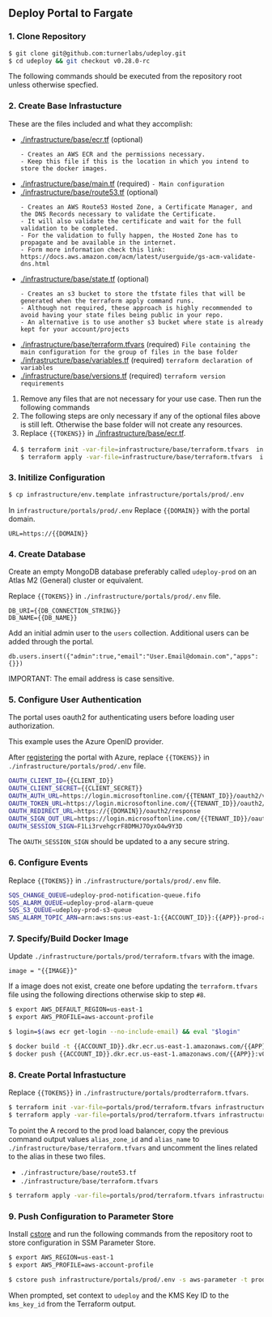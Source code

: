 
## Deploy Portal to Fargate ##


### 1. Clone Repository ###
```bash
$ git clone git@github.com:turnerlabs/udeploy.git
$ cd udeploy && git checkout v0.28.0-rc
```

The following commands should be executed from the repository root unless otherwise specfied.

### 2. Create Base Infrastucture ###

These are the files included and what they accomplish:

- [./infrastructure/base/ecr.tf](infrastructure/base/ecr.tf) (optional)
    ```
    - Creates an AWS ECR and the permissions necessary. 
    - Keep this file if this is the location in which you intend to store the docker images.
    ```
- [./infrastructure/base/main.tf](infrastructure/base/main.tf) (required)
    `- Main configuration`
- [./infrastructure/base/route53.tf](infrastructure/base/route53.tf) (optional)
    ```
    - Creates an AWS Route53 Hosted Zone, a Certificate Manager, and the DNS Records necessary to validate the Certificate. 
    - It will also validate the certificate and wait for the full validation to be completed. 
    - For the validation to fully happen, the Hosted Zone has to propagate and be available in the internet.
    - Form more information check this link: https://docs.aws.amazon.com/acm/latest/userguide/gs-acm-validate-dns.html
    ```
- [./infrastructure/base/state.tf](infrastructure/base/state.tf) (optional)
    ```
    - Creates an s3 bucket to store the tfstate files that will be generated when the terraform apply command runs.
    - Although not required, these approach is highly recommended to avoid having your state files being public in your repo.
    - An alternative is to use another s3 bucket where state is already kept for your account/projects
    ```
- [./infrastructure/base/terraform.tfvars](infrastructure/base/terraform.tfvars) (required)
    `File containing the main configuration for the group of files in the base folder`
- [./infrastructure/base/variables.tf](infrastructure/base/variables.tf) (required)
    `terraform declaration of variables`
- [./infrastructure/base/versions.tf](infrastructure/base/versions.tf) (required)
    `terraform version requirements`

1. Remove any files that are not necessary for your use case. Then run the following commands
1. The following steps are only necessary if any of the optional files above is still left. Otherwise the base folder will not create any resources.
1. Replace `{{TOKENS}}` in [./infrastructure/base/ecr.tf](infrastructure/terraform.tfvars).
1. 
    ```bash
    $ terraform init -var-file=infrastructure/base/terraform.tfvars  infrastructure/base 
    $ terraform apply -var-file=infrastructure/base/terraform.tfvars  infrastructure/base
    ```

### 3. Initilize Configuration ###

```bash
$ cp infrastructure/env.template infrastructure/portals/prod/.env
```

In `infrastructure/portals/prod/.env` Replace `{{DOMAIN}}` with the portal domain.

```
URL=https://{{DOMAIN}}
```

### 4. Create Database ###

Create an empty MongoDB database preferably called `udeploy-prod` on an Atlas M2 (General) cluster or equivalent.

Replace `{{TOKENS}}` in `./infrastructure/portals/prod/.env` file.
```
DB_URI={{DB_CONNECTION_STRING}}
DB_NAME={{DB_NAME}}
```

Add an initial admin user to the `users` collection. Additional users can be added through the portal.

```
db.users.insert({"admin":true,"email":"User.Email@domain.com","apps":{}})
```

IMPORTANT: The email address is case sensitive.

### 5. Configure User Authentication ###

The portal uses oauth2 for authenticating users before loading user authorization.

This example uses the Azure OpenID provider. 

After [registering](OAUTH_AZURE.md) the portal with Azure, replace `{{TOKENS}}` in `./infrastructure/portals/prod/.env` file.

```bash
OAUTH_CLIENT_ID={{CLIENT_ID}} 
OAUTH_CLIENT_SECRET={{CLIENT_SECRET}}
OAUTH_AUTH_URL=https://login.microsoftonline.com/{{TENANT_ID}}/oauth2/v2.0/authorize
OAUTH_TOKEN_URL=https://login.microsoftonline.com/{{TENANT_ID}}/oauth2/v2.0/token
OAUTH_REDIRECT_URL=https://{{DOMAIN}}/oauth2/response
OAUTH_SIGN_OUT_URL=https://login.microsoftonline.com/{{TENANT_ID}}/oauth2/logout?client_id={{CLIENT_ID}}
OAUTH_SESSION_SIGN=F1Li3rvehgcrF8DMHJ7OyxO4w9Y3D
```

The `OAUTH_SESSION_SIGN` should be updated to a any secure string.

### 6. Configure Events ###

Replace `{{TOKENS}}` in `./infrastructure/portals/prod/.env` file.

```bash
SQS_CHANGE_QUEUE=udeploy-prod-notification-queue.fifo
SQS_ALARM_QUEUE=udeploy-prod-alarm-queue
SQS_S3_QUEUE=udeploy-prod-s3-queue
SNS_ALARM_TOPIC_ARN=arn:aws:sns:us-east-1:{{ACCOUNT_ID}}:{{APP}}-prod-alarms
```

### 7. Specify/Build Docker Image ####

Update `./infrastructure/portals/prod/terraform.tfvars` with the image.

```
image = "{{IMAGE}}"
```

If a image does not exist, create one before updating the `terraform.tfvars` file using the following directions otherwise skip to step `#8`.

```bash
$ export AWS_DEFAULT_REGION=us-east-1
$ export AWS_PROFILE=aws-account-profile
```

```bash
$ login=$(aws ecr get-login --no-include-email) && eval "$login"
```

```bash
$ docker build -t {{ACCOUNT_ID}}.dkr.ecr.us-east-1.amazonaws.com/{{APP}}:v0.28.0-rc --build-arg version=v0.28.0-rc.1 .
$ docker push {{ACCOUNT_ID}}.dkr.ecr.us-east-1.amazonaws.com/{{APP}}:v0.28.0-rc
```

### 8. Create Portal Infrastucture ####

Replace `{{TOKENS}}` in `./infrastructure/portals/prodterraform.tfvars`.

```bash
$ terraform init -var-file=portals/prod/terraform.tfvars infrastructure/portals/prod
$ terraform apply -var-file=portals/prod/terraform.tfvars infrastructure/portals/prod
```

To point the A record to the prod load balancer, copy the previous command output values `alias_zone_id` and `alias_name` to `./infrastructure/base/terraform.tfvars` and uncomment the lines related to the alias in these two files.

* `./infrastructure/base/route53.tf`
* `./infrastructure/base/terraform.tfvars`

```bash
$ terraform apply -var-file=portals/prod/terraform.tfvars infrastructure/portals/prod
```


### 9. Push Configuration to Parameter Store ### 

Install [cstore](https://github.com/turnerlabs/cstore) and run the following commands from the repository root to store configuration in SSM Parameter Store.

```bash
$ export AWS_REGION=us-east-1
$ export AWS_PROFILE=aws-account-profile
```

```bash
$ cstore push infrastructure/portals/prod/.env -s aws-parameter -t prod
```

When prompted, set context to `udeploy` and the KMS Key ID to the `kms_key_id` from the Terraform output.

 